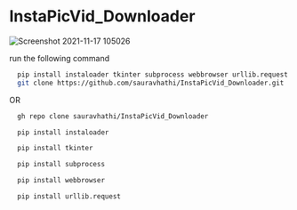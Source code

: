 # InstaPicVid_Downloader
![Screenshot 2021-11-17 105026](https://user-images.githubusercontent.com/61316762/143551159-40515cf5-fba7-4a22-973a-7b3d92eedd62.png)

run the following command


```bash
  pip install instaloader tkinter subprocess webbrowser urllib.request
  git clone https://github.com/sauravhathi/InstaPicVid_Downloader.git
```

OR

```bash
  gh repo clone sauravhathi/InstaPicVid_Downloader
```

```bash
  pip install instaloader
```

```bash
  pip install tkinter
```

```bash
  pip install subprocess
```

```bash
  pip install webbrowser
```

```bash
  pip install urllib.request
```

